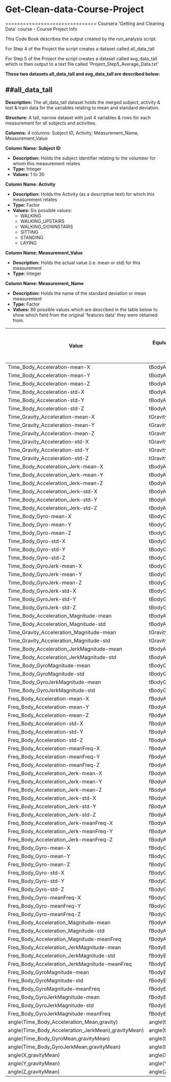 ﻿# Get-Clean-data-Course-Project
===============================
Coursera 'Getting and Cleaning Data' course - Course Project Info

This Code Book describes the output created by the run_analysis script.

For Step 4 of the Project the script creates a dataset called all_data_tall

For Step 5 of the Project the script creates a dataset called avg_data_tall which is then output to a text file called
'Project_Step5_Average_Data.txt'

**These two datasets all_data_tall and avg_data_tall are described below:**

##all_data_tall
---------------
**Description:**	The all_data_tall dataset holds the merged subject, activity & test & train data for the variables relating to mean and standard deviation.

**Structure:**		A tall, narrow dataset with just 4 variables & rows for each measurement for all subjects and activities.

**Columns:**  4 columns: Subject ID, Activity, Measurement_Name, Measurement_Value

 **Column Name:	Subject ID**
 * **Description:**	Holds the subject identifier relating to the volunteer for whom this measurement relates
 * **Type:**		Integer
 * **Values:**		1 to 30

**Column Name:	Activity**
 * **Description:**	Holds the Activity (as a descriptive text) for which this measurement relates
 * **Type:** Factor
 * **Values:**		Six possible values:
   * WALKING
   * WALKING_UPSTAIRS
   * WALKING_DOWNSTAIRS
   * SITTING
   * STANDING
   * LAYING

**Column Name:	Measurement_Value**
 * **Description:**	Holds the actual value (i.e. mean or std) for this measurement
 * **Type:**		Integer

**Column Name:	Measurement_Name**
 * **Description:**	Holds the name of the standard deviation or mean measurement
 * **Type:**		Factor
 * **Values:**		86 possible values which are described in the table below to show which field from the original 'features data' they were obtained from.
 
  Value|Equivalent description from features data|Equivalent column number in features data
  -----|-----------------------------------------|-----------------------------------------
 Time_Body_Acceleration-mean-X|tBodyAcc-mean()-X|V1
 Time_Body_Acceleration-mean-Y|tBodyAcc-mean()-Y|V2
 Time_Body_Acceleration-mean-Z|tBodyAcc-mean()-Z|V3
 Time_Body_Acceleration-std-X|tBodyAcc-std()-X|V4
 Time_Body_Acceleration-std-Y|tBodyAcc-std()-Y|V5
 Time_Body_Acceleration-std-Z|tBodyAcc-std()-Z|V6
 Time_Gravity_Acceleration-mean-X|tGravityAcc-mean()-X|V41
 Time_Gravity_Acceleration-mean-Y|tGravityAcc-mean()-Y|V42
 Time_Gravity_Acceleration-mean-Z|tGravityAcc-mean()-Z|V43
 Time_Gravity_Acceleration-std-X|tGravityAcc-std()-X|V44
 Time_Gravity_Acceleration-std-Y|tGravityAcc-std()-Y|V45
 Time_Gravity_Acceleration-std-Z|tGravityAcc-std()-Z|V46
 Time_Body_Acceleration_Jerk-mean-X|tBodyAccJerk-mean()-X|V81
 Time_Body_Acceleration_Jerk-mean-Y|tBodyAccJerk-mean()-Y|V82
 Time_Body_Acceleration_Jerk-mean-Z|tBodyAccJerk-mean()-Z|V83
 Time_Body_Acceleration_Jerk-std-X|tBodyAccJerk-std()-X|V84
 Time_Body_Acceleration_Jerk-std-Y|tBodyAccJerk-std()-Y|V85
 Time_Body_Acceleration_Jerk-std-Z|tBodyAccJerk-std()-Z|V86
 Time_Body_Gyro-mean-X|tBodyGyro-mean()-X|V121
 Time_Body_Gyro-mean-Y|tBodyGyro-mean()-Y|V122
 Time_Body_Gyro-mean-Z|tBodyGyro-mean()-Z|V123
 Time_Body_Gyro-std-X|tBodyGyro-std()-X|V124
 Time_Body_Gyro-std-Y|tBodyGyro-std()-Y|V125
 Time_Body_Gyro-std-Z|tBodyGyro-std()-Z|V126
 Time_Body_GyroJerk-mean-X|tBodyGyroJerk-mean()-X|V161
 Time_Body_GyroJerk-mean-Y|tBodyGyroJerk-mean()-Y|V162
 Time_Body_GyroJerk-mean-Z|tBodyGyroJerk-mean()-Z|V163
 Time_Body_GyroJerk-std-X|tBodyGyroJerk-std()-X|V164
 Time_Body_GyroJerk-std-Y|tBodyGyroJerk-std()-Y|V165
 Time_Body_GyroJerk-std-Z|tBodyGyroJerk-std()-Z|V166
 Time_Body_Acceleration_Magnitude-mean|tBodyAccMag-mean()|V201
 Time_Body_Acceleration_Magnitude-std|tBodyAccMag-std()|V202
 Time_Gravity_Acceleration_Magnitude-mean|tGravityAccMag-mean()|V214
 Time_Gravity_Acceleration_Magnitude-std|tGravityAccMag-std()|V215
 Time_Body_Acceleration_JerkMagnitude-mean|tBodyAccJerkMag-mean()|V227
 Time_Body_Acceleration_JerkMagnitude-std|tBodyAccJerkMag-std()|V228
 Time_Body_GyroMagnitude-mean|tBodyGyroMag-mean()|V240
 Time_Body_GyroMagnitude-std|tBodyGyroMag-std()|V241
 Time_Body_GyroJerkMagnitude-mean|tBodyGyroJerkMag-mean()|V253
 Time_Body_GyroJerkMagnitude-std|tBodyGyroJerkMag-std()|V254
 Freq_Body_Acceleration-mean-X|fBodyAcc-mean()-X|V266
 Freq_Body_Acceleration-mean-Y|fBodyAcc-mean()-Y|V267
 Freq_Body_Acceleration-mean-Z|fBodyAcc-mean()-Z|V268
 Freq_Body_Acceleration-std-X|fBodyAcc-std()-X|V269
 Freq_Body_Acceleration-std-Y|fBodyAcc-std()-Y|V270
 Freq_Body_Acceleration-std-Z|fBodyAcc-std()-Z|V271
 Freq_Body_Acceleration-meanFreq-X|fBodyAcc-meanFreq()-X|V294
 Freq_Body_Acceleration-meanFreq-Y|fBodyAcc-meanFreq()-Y|V295
 Freq_Body_Acceleration-meanFreq-Z|fBodyAcc-meanFreq()-Z|V296
 Freq_Body_Acceleration_Jerk-mean-X|fBodyAccJerk-mean()-X|V345
 Freq_Body_Acceleration_Jerk-mean-Y|fBodyAccJerk-mean()-Y|V346
 Freq_Body_Acceleration_Jerk-mean-Z|fBodyAccJerk-mean()-Z|V347
 Freq_Body_Acceleration_Jerk-std-X|fBodyAccJerk-std()-X|V348
 Freq_Body_Acceleration_Jerk-std-Y|fBodyAccJerk-std()-Y|V349
 Freq_Body_Acceleration_Jerk-std-Z|fBodyAccJerk-std()-Z|V350
 Freq_Body_Acceleration_Jerk-meanFreq-X|fBodyAccJerk-meanFreq()-X|V373
 Freq_Body_Acceleration_Jerk-meanFreq-Y|fBodyAccJerk-meanFreq()-Y|V374
 Freq_Body_Acceleration_Jerk-meanFreq-Z|fBodyAccJerk-meanFreq()-Z|V375
 Freq_Body_Gyro-mean-X|fBodyGyro-mean()-X|V424
 Freq_Body_Gyro-mean-Y|fBodyGyro-mean()-Y|V425
 Freq_Body_Gyro-mean-Z|fBodyGyro-mean()-Z|V426
 Freq_Body_Gyro-std-X|fBodyGyro-std()-X|V427
 Freq_Body_Gyro-std-Y|fBodyGyro-std()-Y|V428
 Freq_Body_Gyro-std-Z|fBodyGyro-std()-Z|V429
 Freq_Body_Gyro-meanFreq-X|fBodyGyro-meanFreq()-X|V452
 Freq_Body_Gyro-meanFreq-Y|fBodyGyro-meanFreq()-Y|V453
 Freq_Body_Gyro-meanFreq-Z|fBodyGyro-meanFreq()-Z|V454
 Freq_Body_Acceleration_Magnitude-mean|fBodyAccMag-mean()|V503
 Freq_Body_Acceleration_Magnitude-std|fBodyAccMag-std()|V504
 Freq_Body_Acceleration_Magnitude-meanFreq|fBodyAccMag-meanFreq()|V513
 Freq_Body_Acceleration_JerkMagnitude-mean|fBodyBodyAccJerkMag-mean()|V516
 Freq_Body_Acceleration_JerkMagnitude-std|fBodyBodyAccJerkMag-std()|V517
 Freq_Body_Acceleration_JerkMagnitude-meanFreq|fBodyBodyAccJerkMag-meanFreq()|V526
 Freq_Body_GyroMagnitude-mean|fBodyBodyGyroMag-mean()|V529
 Freq_Body_GyroMagnitude-std|fBodyBodyGyroMag-std()|V530
 Freq_Body_GyroMagnitude-meanFreq|fBodyBodyGyroMag-meanFreq()|V539
 Freq_Body_GyroJerkMagnitude-mean|fBodyBodyGyroJerkMag-mean()|V542
 Freq_Body_GyroJerkMagnitude-std|fBodyBodyGyroJerkMag-std()|V543
 Freq_Body_GyroJerkMagnitude-meanFreq|fBodyBodyGyroJerkMag-meanFreq()|V552
 angle(Time_Body_Acceleration_Mean,gravity)|angle(tBodyAccMean,gravity)|V555
 angle(Time_Body_Acceleration_JerkMean),gravityMean)|angle(tBodyAccJerkMean),gravityMean)|V556
 angle(Time_Body_GyroMean,gravityMean)|angle(tBodyGyroMean,gravityMean)|V557
 angle(Time_Body_GyroJerkMean,gravityMean)|angle(tBodyGyroJerkMean,gravityMean)|V558
 angle(X,gravityMean)|angle(X,gravityMean)|V559
 angle(Y,gravityMean)|angle(Y,gravityMean)|V560
 angle(Z,gravityMean)|angle(Z,gravityMean)|V561 
